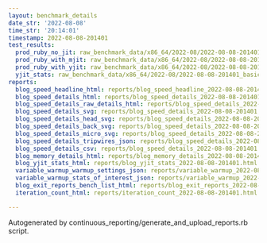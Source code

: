 ```yaml
---
layout: benchmark_details
date_str: '2022-08-08'
time_str: '20:14:01'
timestamp: 2022-08-08-201401
test_results:
  prod_ruby_no_jit: raw_benchmark_data/x86_64/2022-08/2022-08-08-201401_basic_benchmark_prod_ruby_no_jit.json
  prod_ruby_with_mjit: raw_benchmark_data/x86_64/2022-08/2022-08-08-201401_basic_benchmark_prod_ruby_with_mjit.json
  prod_ruby_with_yjit: raw_benchmark_data/x86_64/2022-08/2022-08-08-201401_basic_benchmark_prod_ruby_with_yjit.json
  yjit_stats: raw_benchmark_data/x86_64/2022-08/2022-08-08-201401_basic_benchmark_yjit_stats.json
reports:
  blog_speed_headline_html: reports/blog_speed_headline_2022-08-08-201401.html
  blog_speed_details_html: reports/blog_speed_details_2022-08-08-201401.html
  blog_speed_details_raw_details_html: reports/blog_speed_details_2022-08-08-201401.raw_details.html
  blog_speed_details_svg: reports/blog_speed_details_2022-08-08-201401.svg
  blog_speed_details_head_svg: reports/blog_speed_details_2022-08-08-201401.head.svg
  blog_speed_details_back_svg: reports/blog_speed_details_2022-08-08-201401.back.svg
  blog_speed_details_micro_svg: reports/blog_speed_details_2022-08-08-201401.micro.svg
  blog_speed_details_tripwires_json: reports/blog_speed_details_2022-08-08-201401.tripwires.json
  blog_speed_details_csv: reports/blog_speed_details_2022-08-08-201401.csv
  blog_memory_details_html: reports/blog_memory_details_2022-08-08-201401.html
  blog_yjit_stats_html: reports/blog_yjit_stats_2022-08-08-201401.html
  variable_warmup_warmup_settings_json: reports/variable_warmup_2022-08-08-201401.warmup_settings.json
  variable_warmup_stats_of_interest_json: reports/variable_warmup_2022-08-08-201401.stats_of_interest.json
  blog_exit_reports_bench_list_html: reports/blog_exit_reports_2022-08-08-201401.bench_list.html
  iteration_count_html: reports/iteration_count_2022-08-08-201401.html

---
```

Autogenerated by continuous_reporting/generate_and_upload_reports.rb script.
